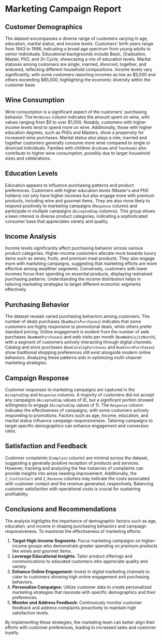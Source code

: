 # Marketing Campaign Report

## Customer Demographics

The dataset encompasses a diverse range of customers varying in age, education, marital status, and income levels. Customers' birth years range from 1943 to 1996, indicating a broad age spectrum from young adults to senior individuals. Educational backgrounds include Basic, Graduation, Master, PhD, and 2n Cycle, showcasing a mix of education levels. Marital statuses among customers are single, married, divorced, together, and widowed, reflecting different household compositions. Income levels vary significantly, with some customers reporting incomes as low as \$5,000 and others exceeding \$85,000, highlighting the economic diversity within the customer base.

## Wine Consumption

Wine consumption is a significant aspect of the customers' purchasing behavior. The `MntWines` column indicates the amount spent on wine, with values ranging from \$0 to over \$1,000. Notably, customers with higher income levels tend to spend more on wine. Additionally, those with higher education degrees, such as PhDs and Masters, show a propensity for increased wine purchases. Marital status also plays a role; married and together customers generally consume more wine compared to single or divorced individuals. Families with children (`Kidhome` and `Teenhome`) also contribute to higher wine consumption, possibly due to larger household sizes and celebrations.

## Education Levels

Education appears to influence purchasing patterns and product preferences. Customers with higher education levels (Master's and PhD holders) not only have higher incomes but also engage more with premium products, including wine and gourmet items. They are also more likely to respond positively to marketing campaigns (`Response` column) and participate in multiple campaigns (`AcceptedCmp` columns). This group shows a keen interest in diverse product categories, indicating a sophisticated consumer base that appreciates variety and quality.

## Income Analysis

Income levels significantly affect purchasing behavior across various product categories. Higher-income customers allocate more towards luxury items such as wines, fruits, and premium meat products. They also engage more with marketing campaigns, suggesting that marketing efforts are more effective among wealthier segments. Conversely, customers with lower incomes focus their spending on essential products, displaying restrained purchasing patterns. Understanding the income distribution helps in tailoring marketing strategies to target different economic segments effectively.

## Purchasing Behavior

The dataset reveals varied purchasing behaviors among customers. The number of deals purchases (`NumDealsPurchases`) indicates that some customers are highly responsive to promotional deals, while others prefer standard pricing. Online engagement is evident from the number of web purchases (`NumWebPurchases`) and web visits per month (`NumWebVisitsMonth`), with a segment of customers actively interacting through digital channels. Catalog and store purchases (`NumCatalogPurchases` and `NumStorePurchases`) show traditional shopping preferences still exist alongside modern online behaviors. Analyzing these patterns aids in optimizing multi-channel marketing strategies.

## Campaign Response

Customer responses to marketing campaigns are captured in the `AcceptedCmp` and `Response` columns. A majority of customers did not accept any campaigns (`AcceptedCmp` values of 0), but a significant portion showed willingness to engage (`AcceptedCmp` values of 1). The `Response` column indicates the effectiveness of campaigns, with some customers actively responding to promotions. Factors such as age, income, education, and marital status influence campaign responsiveness. Tailoring campaigns to target specific demographics can enhance engagement and conversion rates.

## Satisfaction and Feedback

Customer complaints (`Complain` column) are minimal across the dataset, suggesting a generally positive reception of products and services. However, tracking and analyzing the few instances of complaints can provide insights into areas needing improvement. Additionally, the `Z_CostContact` and `Z_Revenue` columns may indicate the costs associated with customer contact and the revenue generated, respectively. Balancing customer satisfaction with operational costs is crucial for sustaining profitability.

## Conclusions and Recommendations

The analysis highlights the importance of demographic factors such as age, education, and income in shaping purchasing behaviors and campaign responsiveness. To maximize the effectiveness of marketing efforts:

1. **Target High-Income Segments:** Focus marketing campaigns on higher-income groups who demonstrate greater spending on premium products like wines and gourmet items.
2. **Leverage Educational Insights:** Tailor product offerings and communications to educated customers who appreciate quality and variety.
3. **Enhance Online Engagement:** Invest in digital marketing channels to cater to customers showing high online engagement and purchasing behaviors.
4. **Personalize Campaigns:** Utilize customer data to create personalized marketing strategies that resonate with specific demographics and their preferences.
5. **Monitor and Address Feedback:** Continuously monitor customer feedback and address complaints proactively to maintain high satisfaction levels.

By implementing these strategies, the marketing team can better align their efforts with customer preferences, leading to increased sales and customer loyalty.
```
